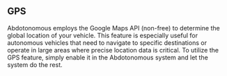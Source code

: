 ## GPS

Abdotonomous employs the Google Maps API (non-free) to determine the global location of your vehicle. This feature is especially useful for autonomous vehicles that need to navigate to specific destinations or operate in large areas where precise location data is critical. To utilize the GPS feature, simply enable it in the Abdotonomous system and let the system do the rest.